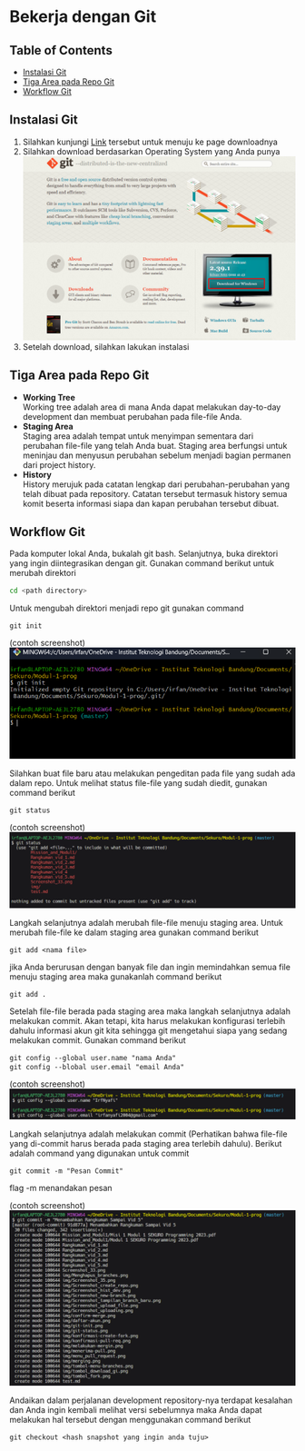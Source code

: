 # Bekerja dengan Git

## Table of Contents
  - [Instalasi Git](#instalasi-git)
  - [Tiga Area pada Repo Git](#tiga-area-pada-repo-git)
  - [Workflow Git](#workflow-git)

## Instalasi Git
1. Silahkan kunjungi [Link](https://git-scm.com/) tersebut untuk menuju ke page downloadnya
2. Silahkan download berdasarkan Operating System yang Anda punya
![Tombol Download](./img/tombol_download_gi.png)
3. Setelah download, silahkan lakukan instalasi

## Tiga Area pada Repo Git
- <b>Working Tree</b>
  <br>
  Working tree adalah area di mana Anda dapat melakukan day-to-day development dan membuat perubahan pada file-file Anda. 
- <b>Staging Area</b>
  <br>
  Staging area adalah tempat untuk menyimpan sementara dari perubahan file-file yang telah Anda buat. Staging area berfungsi untuk meninjau dan menyusun perubahan sebelum menjadi bagian permanen dari project history.
- <b>History</b>
  <br>
  History merujuk pada catatan lengkap dari perubahan-perubahan yang telah dibuat pada repository. Catatan tersebut termasuk history semua komit beserta informasi siapa dan kapan perubahan tersebut dibuat.

## Workflow Git
Pada komputer lokal Anda, bukalah git bash. Selanjutnya, buka direktori yang ingin diintegrasikan dengan git. Gunakan command berikut untuk merubah direktori
``` sh
cd <path directory>
```

Untuk mengubah direktori menjadi repo git gunakan command

```
git init
```
(contoh screenshot)
![git init command in git bash](./img/git-init.png)

Silahkan buat file baru atau melakukan pengeditan pada file yang sudah ada dalam repo. Untuk melihat status file-file yang sudah diedit, gunakan command berikut

```
git status
```

(contoh screenshot)
![git status command in git bash](./img/git-status.png)

Langkah selanjutnya adalah merubah file-file menuju staging area. Untuk merubah file-file ke dalam staging area gunakan command berikut

```
git add <nama file>
```

jika Anda berurusan dengan banyak file dan ingin memindahkan semua file menuju staging area maka gunakanlah command berikut

```
git add .
```

Setelah file-file berada pada staging area maka langkah selanjutnya adalah melakukan commit. Akan tetapi, kita harus melakukan konfigurasi terlebih dahulu informasi akun git kita sehingga git mengetahui siapa yang sedang melakukan commit. Gunakan command berikut

```
git config --global user.name "nama Anda"
git config --blobal user.email "email Anda"
```

(contoh screenshot)
![Config Akun Git](./img/daftar-akun.png)

Langkah selanjutnya adalah melakukan commit (Perhatikan bahwa file-file yang di-commit harus berada pada staging area terlebih dahulu). Berikut adalah command yang digunakan untuk commit 

```
git commit -m "Pesan Commit"
```

flag -m menandakan pesan

(contoh screenshot)
![Contoh Commit](./img/contoh-commit.png)

Andaikan dalam perjalanan development repository-nya terdapat kesalahan dan Anda ingin kembali melihat versi sebelumnya maka Anda dapat melakukan hal tersebut dengan menggunakan command berikut

```
git checkout <hash snapshot yang ingin anda tuju>
```
